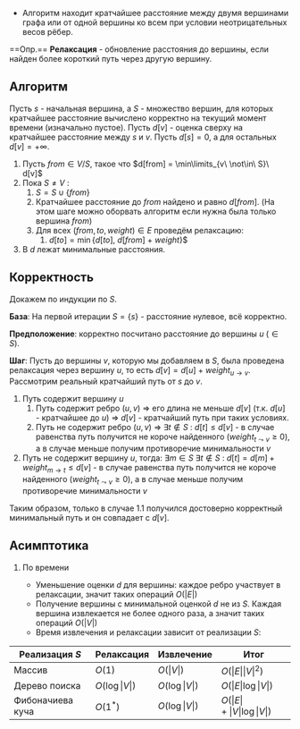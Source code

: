 - Алгоритм находит кратчайшее расстояние между двумя вершинами графа или от одной вершины ко всем при условии неотрицательных весов рёбер.

==Опр.== **Релаксация** - обновление расстояния до вершины, если найден более короткий путь через другую вершину.

## Алгоритм

Пусть $s$ - начальная вершина, а $S$ - множество вершин, для которых кратчайшее расстояние вычислено корректно на текущий момент времени (изначально пустое). Пусть $d[v]$ - оценка сверху на кратчайшее расстояние между $s$ и $v$. Пусть $d[s] = 0$, а для остальных $d[v] = +\infty$.

1) Пусть $from \in V/S$, такое что $d[from] = \min\limits_{v\ \not\in\ S}\ d[v]$
2) Пока $S \neq V$ :
	1) $S = S \cup \{from\}$
	2) Кратчайшее расстояние до $from$ найдено и равно $d[from]$. (На этом шаге можно оборвать алгоритм если нужна была только вершина $from$)
	3) Для всех $(from, to, weight) \in E$ проведём релаксацию:
		1) $d[to] = \min\{d[to],\ d[from]\ +\ weight\}$$
3) В $d$ лежат минимальные расстояния.

## Корректность

Докажем по индукции по $S$.

**База**: На первой итерации $S = \{s\}$ - расстояние нулевое, всё корректно.

**Предположение**: корректно посчитано расстояние до вершины $u$ ($\in S$).

**Шаг**: Пусть до вершины $v$, которую мы добавляем в $S$, была проведена релаксация через вершину $u$, то есть $d[v] = d[u]\ +\ weight_{u \to v}$.
Рассмотрим реальный кратчайший путь от $s$ до $v$.
1) Путь содержит вершину $u$
	1) Путь содержит ребро $(u,v)$ $\Rightarrow$ его длина не меньше $d[v]$ (т.к. $d[u]$ - кратчайшее до $u$) $\Rightarrow$ $d[v]$ - кратчайший путь при таких условиях.
	2) Путь не содержит ребро $(u,v)$ $\Rightarrow$ $\exists t \not\in S\ :\ d[t] \leq d[v]$ - в случае равенства путь получится не короче найденного ($weight_{t \leadsto v} \geq 0$), а в случае меньше получим противоречие минимальности $v$
2) Путь не содержит вершину $u$, тогда:
	$\exists m \in S\ \exists t \not\in S\ :\ d[t] = d[m] + weight_{m \to t} \leq d[v]$ - в случае равенства путь получится не короче найденного ($weight_{t \leadsto v} \geq 0$), а в случае меньше получим противоречие минимальности $v$

Таким образом, только в случае 1.1 получился достоверно корректный минимальный путь и он совпадает с $d[v]$.

## Асимптотика

1) По времени

	- Уменьшение оценки $d$ для вершины: каждое ребро участвует в релаксации, значит таких операций $O(|E|)$
	- Получение вершины с минимальной оценкой $d$ не из $S$. Каждая вершина извлекается не более одного раза, а значит таких операций $O(|V|)$
	- Время извлечения и релаксации зависит от реализации $S$:

| Реализация $S$   | Релаксация      | Извлечение      | Итог                         |
| ---------------- | --------------- | --------------- | ---------------------------- |
| Массив           | $O(1)$          | $O(\|V\|)$      | $O(\|E\|\|V\|^2)$            |
| Дерево поиска    | $O(\log \|V\|)$ | $O(\log \|V\|)$ | $O(\|E\|\log \|V\|)$         |
| Фибоначиева куча | $O(1^*)$        | $O(\log \|V\|)$ | $O(\|E\| + \|V\|\log \|V\|)$ |
